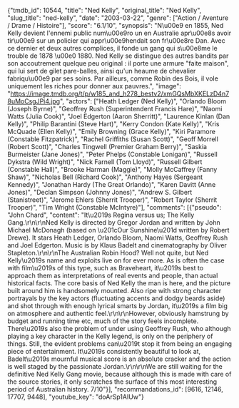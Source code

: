 {"tmdb_id": 10544, "title": "Ned Kelly", "original_title": "Ned Kelly", "slug_title": "ned-kelly", "date": "2003-03-22", "genre": ["Action / Aventure / Drame / Histoire"], "score": "6.1/10", "synopsis": "N\u00e9 en 1855, Ned Kelly devient l'ennemi public num\u00e9ro un en Australie apr\u00e8s avoir tir\u00e9 sur un policier qui appr\u00e9hendait son fr\u00e8re Dan. Avec ce dernier et deux autres complices, il fonde un gang qui s\u00e8me le trouble de 1878 \u00e0 1880. Ned Kelly se distingue des autres bandits par son accoutrement quelque peu original : il porte une armure \"faite maison\", qui lui sert de gilet pare-balles, ainsi qu'un heaume de chevalier fabriqu\u00e9 par ses soins. Par ailleurs, comme Robin des Bois, il vole uniquement les riches pour donner aux pauvres.", "image": "https://image.tmdb.org/t/p/w185_and_h278_bestv2/xmGQsMbXKELzD4n78uMoCsgJPi4.jpg", "actors": ["Heath Ledger (Ned Kelly)", "Orlando Bloom (Joseph Byrne)", "Geoffrey Rush (Superintendent Francis Hare)", "Naomi Watts (Julia Cook)", "Joel Edgerton (Aaron Sherritt)", "Laurence Kinlan (Dan Kelly)", "Philip Barantini (Steve Hart)", "Kerry Condon (Kate Kelly)", "Kris McQuade (Ellen Kelly)", "Emily Browning (Grace Kelly)", "Kiri Paramore (Constable Fitzpatrick)", "Rachel Griffiths (Susan Scott)", "Geoff Morrell (Robert Scott)", "Charles Tingwell (Premier Graham Berry)", "Saskia Burmeister (Jane Jones)", "Peter Phelps (Constable Lonigan)", "Russell Dykstra (Wild Wright)", "Nick Farnell (Tom Lloyd)", "Russell Gilbert (Constable Hall)", "Brooke Harman (Maggie)", "Molly McCaffrey (Fanny Shaw)", "Nicholas Bell (Richard Cook)", "Anthony Hayes (Sergeant Kennedy)", "Jonathan Hardy (The Great Orlando)", "Karen Davitt (Anne Jones)", "Declan Simpson (Johnny Jones)", "Andrew S. Gilbert (Stanistreet)", "Jerome Ehlers (Sherrit Trooper)", "Robert Taylor (Sherrit Trooper)", "Tim Wright (Constable McIntyre)"], "comments": [{"pseudo": "John Chard", "content": "It\u2019s Regina versus us; The Kelly Gang.\r\n\r\nNed Kelly is directed by Gregor Jordan and written by John Michael McDonagh (based on \u201cOur Sunshine\u201d written by Robert Drewe). It stars Heath Ledger, Orlando Bloom, Naomi Watts, Geoffrey Rush and Joel Edgerton. Music is by Klaus Badelt and cinematography by Oliver Stapleton.\r\n\r\nThe Australian Robin Hood? Well not quite, but Ned Kelly\u2019s name and exploits live on for ever more. As is often the case with film\u2019s of this type, such as Braveheart, it\u2019s best to approach them as interpretations of real events and people, than actual historical facts. The core basis of Ned Kelly the man is here, and the picture built around him is handsomely mounted. Also ripe with strong character portrayals by the key actors (fluctuating accents and dodgy beards aside) and shot through with enough lyrical smarts by Jordan, it\u2019s a film big on atmosphere and authentic feel.\r\n\r\nHowever, obviously hamstrung by budget and running time etc, much of the story feels incomplete. There\u2019s also the problem of under using Geoffrey Rush, who although playing a key character in the Kelly legend, is only on the periphery of things. Still, the evident problems can\u2019t stop it from being an engaging piece of entertainment. It\u2019s consistently beautiful to look at, Badelt\u2019s mournful musical score is an absolute cracker and the action is well staged by the passionate Jordan.\r\n\r\nWe are still waiting for the definitive Ned Kelly Gang movie, because although this is made with care of the source stories, it only scratches the surface of this most interesting period of Australian history. 7/10"}], "recommandations_id": [9616, 12146, 17707, 9448], "youtube_key": "doArSp1AIUw"}